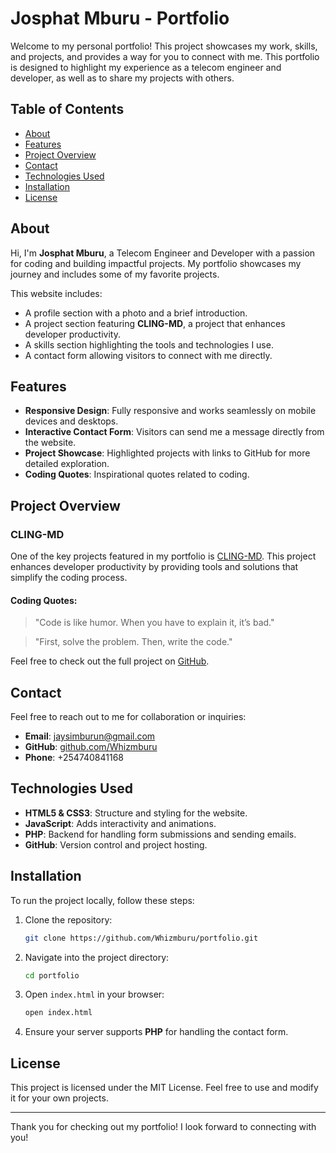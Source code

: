 # Josphat Mburu - Portfolio

Welcome to my personal portfolio! This project showcases my work, skills, and projects, and provides a way for you to connect with me. This portfolio is designed to highlight my experience as a telecom engineer and developer, as well as to share my projects with others.

## Table of Contents
- [About](#about)
- [Features](#features)
- [Project Overview](#project-overview)
- [Contact](#contact)
- [Technologies Used](#technologies-used)
- [Installation](#installation)
- [License](#license)

## About
Hi, I'm **Josphat Mburu**, a Telecom Engineer and Developer with a passion for coding and building impactful projects. My portfolio showcases my journey and includes some of my favorite projects.

This website includes:
- A profile section with a photo and a brief introduction.
- A project section featuring **CLING-MD**, a project that enhances developer productivity.
- A skills section highlighting the tools and technologies I use.
- A contact form allowing visitors to connect with me directly.

## Features
- **Responsive Design**: Fully responsive and works seamlessly on mobile devices and desktops.
- **Interactive Contact Form**: Visitors can send me a message directly from the website.
- **Project Showcase**: Highlighted projects with links to GitHub for more detailed exploration.
- **Coding Quotes**: Inspirational quotes related to coding.
  
## Project Overview

### CLING-MD
One of the key projects featured in my portfolio is [CLING-MD](https://github.com/Whizmburu/Cling-Md). This project enhances developer productivity by providing tools and solutions that simplify the coding process.

#### Coding Quotes:
> "Code is like humor. When you have to explain it, it’s bad."

> "First, solve the problem. Then, write the code."

Feel free to check out the full project on [GitHub](https://github.com/Whizmburu/Cling-Md).

## Contact
Feel free to reach out to me for collaboration or inquiries:
- **Email**: [jaysimburun@gmail.com](mailto:jaysimburun@gmail.com)
- **GitHub**: [github.com/Whizmburu](https://github.com/Whizmburu)
- **Phone**: +254740841168

## Technologies Used
- **HTML5 & CSS3**: Structure and styling for the website.
- **JavaScript**: Adds interactivity and animations.
- **PHP**: Backend for handling form submissions and sending emails.
- **GitHub**: Version control and project hosting.
  
## Installation
To run the project locally, follow these steps:

1. Clone the repository:
    ```bash
    git clone https://github.com/Whizmburu/portfolio.git
    ```

2. Navigate into the project directory:
    ```bash
    cd portfolio
    ```

3. Open `index.html` in your browser:
    ```bash
    open index.html
    ```

4. Ensure your server supports **PHP** for handling the contact form.

## License
This project is licensed under the MIT License. Feel free to use and modify it for your own projects.

---

Thank you for checking out my portfolio! I look forward to connecting with you!
